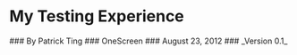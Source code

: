 # __My Testing Experience__

<div class="footer" markdown="1">
### By Patrick Ting
### OneScreen
### August 23, 2012
### _Version 0.1_
</div>
